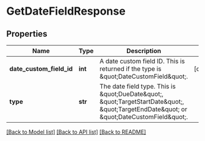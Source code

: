 # GetDateFieldResponse

## Properties
Name | Type | Description | Notes
------------ | ------------- | ------------- | -------------
**date_custom_field_id** | **int** | A date custom field ID. This is returned if the type is \&quot;DateCustomField\&quot;. | [optional] 
**type** | **str** | The date field type. This is \&quot;DueDate\&quot;, \&quot;TargetStartDate\&quot;, \&quot;TargetEndDate\&quot; or \&quot;DateCustomField\&quot;. | 

[[Back to Model list]](../README.md#documentation-for-models) [[Back to API list]](../README.md#documentation-for-api-endpoints) [[Back to README]](../README.md)

